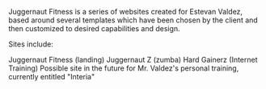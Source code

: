 Juggernaut Fitness is a series of websites created for Estevan Valdez, based around several templates which have been chosen by the client and then customized to desired capabilities and design. 

Sites include:

Juggernaut Fitness (landing)
Juggernaut Z (zumba)
Hard Gainerz (Internet Training)
Possible site in the future for Mr. Valdez's personal training, currently entitled "Interia"
